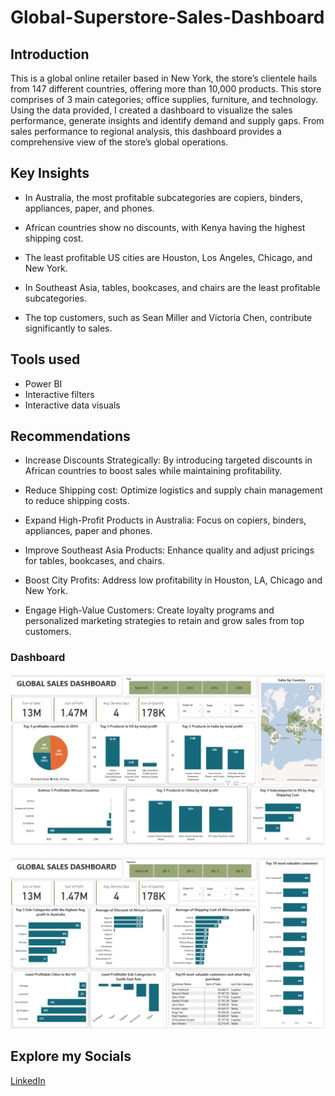 # Global-Superstore-Sales-Dashboard

## Introduction

This is a global online retailer based in New York, the store’s clientele hails from 147 different countries, offering more than 10,000 products. This store comprises of 3 main categories; office supplies, furniture, and technology.
Using the data provided, I created a dashboard to visualize the sales performance, generate insights and identify demand and supply gaps. From sales performance to regional analysis, this dashboard provides a comprehensive view of the store’s global operations.

## Key Insights

- In Australia, the most profitable subcategories are copiers, binders, appliances, paper, and phones. 

- African countries show no discounts, with Kenya having the highest shipping cost.

- The least profitable US cities are Houston, Los Angeles, Chicago, and New York. 

- In Southeast Asia, tables, bookcases, and chairs are the least profitable subcategories.

- The top customers, such as Sean Miller and Victoria Chen, contribute significantly to sales.

## Tools used

- Power BI
- Interactive filters
- Interactive data visuals

## Recommendations

- Increase Discounts Strategically: By introducing targeted discounts in African countries to boost sales while maintaining profitability.

- Reduce Shipping cost: Optimize logistics and supply chain management to reduce shipping costs.

- Expand High-Profit Products in Australia: Focus on copiers, binders, appliances, paper and phones.

- Improve Southeast Asia Products: Enhance quality and adjust pricings for tables, bookcases, and chairs.

- Boost City Profits: Address low profitability in Houston, LA, Chicago and New York.

- Engage High-Value Customers: Create loyalty programs and personalized marketing strategies to retain and grow sales from top customers.

### Dashboard

![](https://github.com/Evelynera/Global-Superstore-Sales-Dashboard/blob/main/IMG%202025-06-23%20111208.png)

![](https://github.com/Evelynera/Global-Superstore-Sales-Dashboard/blob/main/IMG%202025-06-23%20111141.png)


## Explore my Socials
[LinkedIn](www.linkedin.com/in/anison-evelyn3000)


